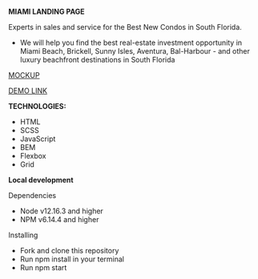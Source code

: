**MIAMI LANDING PAGE**

Experts in sales and service for the Best New Condos in South Florida.
- We will help you find the best real-estate investment opportunity in Miami Beach, Brickell, Sunny Isles, Aventura, Bal-Harbour - and other luxury beachfront destinations in South Florida

[MOCKUP](https://www.figma.com/file/nHz8bflIwJaWP3P99vKTH5/miami_home_new?node-id=16033%3A3)

[DEMO LINK](https://podlesnyi-pavel.github.io/layout_miami/)

**TECHNOLOGIES:**
- HTML
- SCSS
- JavaScript
- BEM
- Flexbox
- Grid

**Local development**

Dependencies
- Node v12.16.3 and higher
- NPM v6.14.4 and higher

Installing
- Fork and clone this repository
- Run npm install in your terminal
- Run npm start